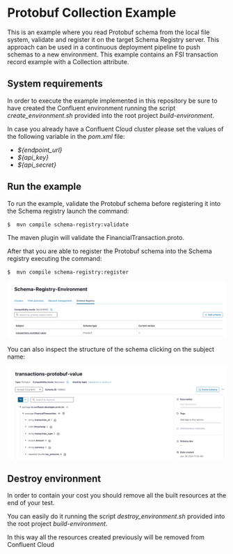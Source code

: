 # Protobuf Collection Example
This is an example where you read Protobuf schema from the local file system, validate and register it on the target Schema Registry server.
This approach can be used in a continuous deployment pipeline to push schemas to a new environment.
This example contains an FSI transaction record example with a Collection attribute.

## System requirements
In order to execute the example implemented in this repository be sure to have created the Confluent environment
running the script _create_environment.sh_ provided into the root project _build-environment_.

In case you already have a Confluent Cloud cluster please set the values of the following variable in the _pom.xml_ file:

- _${endpoint_url}_
- _${api_key}_
- _${api_secret}_

## Run the example
To run the example, validate the Protobuf schema before registering it into the Schema registry launch the command:

```
$  mvn compile schema-registry:validate  
```
The maven plugin will validate the FinancialTransaction.proto.

After that you are able to register the Protobuf schema into the Schema registry executing the command:

```
$  mvn compile schema-registry:register  
```

![List of schemas](assets/images/protobuf-schema-registry.png)

You can also inspect the structure of the schema clicking on the subject name:

![List of schemas](assets/images/financial-transaction-protobuf.png)

## Destroy environment
In order to contain your cost you should remove all the built resources at the end of your test.

You can easily do it running the script _destroy_environment.sh_ provided into the root project _build-environment_.

In this way all the resources created previously will be removed from Confluent Cloud